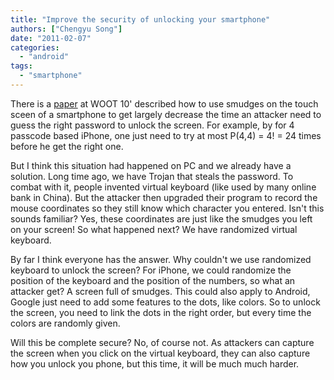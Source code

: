 ```yaml
---
title: "Improve the security of unlocking your smartphone"
authors: ["Chengyu Song"]
date: "2011-02-07"
categories: 
  - "android"
tags: 
  - "smartphone"
---
```


There is a [paper](https://www.usenix.org/events/woot10/tech/techAbstracts.html#Aviv) at WOOT 10' described how to use smudges on the touch sceen of a smartphone to get largely decrease the time an attacker need to guess the right password to unlock the screen. For example, by for 4 passcode based iPhone, one just need to try at most P(4,4) = 4! = 24 times before he get the right one.  
  
But I think this situation had happened on PC and we already have a solution. Long time ago, we have Trojan that steals the password. To combat with it, people invented virtual keyboard (like used by many online bank in China). But the attacker then upgraded their program to record the mouse coordinates so they still know which character you entered. Isn't this sounds familiar? Yes, these coordinates are just like the smudges you left on your screen! So what happened next? We have randomized virtual keyboard.  
  
By far I think everyone has the answer. Why couldn't we use randomized keyboard to unlock the screen? For iPhone, we could randomize the position of the keyboard and the position of the numbers, so what an attacker get? A screen full of smudges. This could also apply to Android, Google just need to add some features to the dots, like colors. So to unlock the screen, you need to link the dots in the right order, but every time the colors are randomly given.  
  
Will this be complete secure? No, of course not. As attackers can capture the screen when you click on the virtual keyboard, they can also capture how you unlock you phone, but this time, it will be much much harder.
